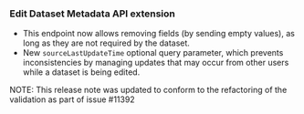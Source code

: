 ### Edit Dataset Metadata API extension

- This endpoint now allows removing fields (by sending empty values), as long as they are not required by the dataset.
- New ``sourceLastUpdateTime`` optional query parameter, which prevents inconsistencies by managing updates that
  may occur from other users while a dataset is being edited.

NOTE: This release note was updated to conform to the refactoring of the validation as part of issue #11392
